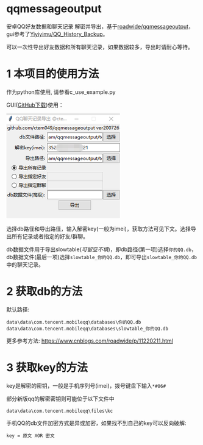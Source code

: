 # qqmessageoutput

安卓QQ好友数据和聊天记录 解密并导出，基于[roadwide/qqmessageoutput](https://github.com/roadwide/qqmessageoutput)，gui参考了[Yiyiyimu/QQ_History_Backup](https://github.com/Yiyiyimu/QQ_History_Backup)。

可以一次性导出好友数据和所有聊天记录，如果数据较多，导出时请耐心等待。

# 1 本项目的使用方法

作为python库使用, 请参看c_use_example.py

GUI([GitHub下载](https://github.com/ctem049/qqmessageoutput/releases/download/1.0.200726/qex_v1.0.200726_win64.exe))使用：

![GUI](c_gui.png)

选择db路径和导出路径，输入解密key(一般为imei)，获取方法可见下文。选择导出所有记录或者指定的好友/群聊。

db数据文件用于导出slowtable(*可留空不填*)，即db路径(第一项)选择`你的QQ.db`，db数据文件(最后一项)选择`slowtable_你的QQ.db`，即可导出`slowtable_你的QQ.db`中的聊天记录。

# 2 获取db的方法

默认路径:

```
data\data\com.tencent.mobileqq\databases\你的QQ.db
data\data\com.tencent.mobileqq\databases\slowtable_你的QQ.db
```

更多参考方法: https://www.cnblogs.com/roadwide/p/11220211.html

# 3 获取key的方法

key是解密的密钥，一般是手机序列号(imei)，拨号键盘下输入`*#06#`

部分新版qq的解密密钥则可能位于以下文件中

```
data\data\com.tencent.mobileqq\files\kc
```

手机QQ的db文件加密方式是异或加密，如果找不到自己的key可以反向破解:

```
key = 原文 XOR 密文
```
